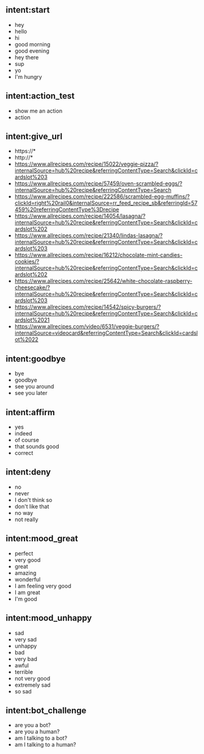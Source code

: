 ## intent:start
- hey
- hello
- hi
- good morning
- good evening
- hey there
- sup
- yo
- I'm hungry


## intent:action_test
- show me an action
- action

## intent:give_url
- https://*
- http://*
- https://www.allrecipes.com/recipe/15022/veggie-pizza/?internalSource=hub%20recipe&referringContentType=Search&clickId=cardslot%203
- https://www.allrecipes.com/recipe/57459/oven-scrambled-eggs/?internalSource=hub%20recipe&referringContentType=Search
- https://www.allrecipes.com/recipe/222586/scrambled-egg-muffins/?clickId=right%20rail0&internalSource=rr_feed_recipe_sb&referringId=57459%20referringContentType%3Drecipe
- https://www.allrecipes.com/recipe/14054/lasagna/?internalSource=hub%20recipe&referringContentType=Search&clickId=cardslot%202
- https://www.allrecipes.com/recipe/21340/lindas-lasagna/?internalSource=hub%20recipe&referringContentType=Search&clickId=cardslot%203
- https://www.allrecipes.com/recipe/16212/chocolate-mint-candies-cookies/?internalSource=hub%20recipe&referringContentType=Search&clickId=cardslot%202
- https://www.allrecipes.com/recipe/25642/white-chocolate-raspberry-cheesecake/?internalSource=hub%20recipe&referringContentType=Search&clickId=cardslot%203
- https://www.allrecipes.com/recipe/14542/spicy-burgers/?internalSource=hub%20recipe&referringContentType=Search&clickId=cardslot%2021
- https://www.allrecipes.com/video/6531/veggie-burgers/?internalSource=videocard&referringContentType=Search&clickId=cardslot%2022

## intent:goodbye
- bye
- goodbye
- see you around
- see you later

## intent:affirm
- yes
- indeed
- of course
- that sounds good
- correct

## intent:deny
- no
- never
- I don't think so
- don't like that
- no way
- not really

## intent:mood_great
- perfect
- very good
- great
- amazing
- wonderful
- I am feeling very good
- I am great
- I'm good

## intent:mood_unhappy
- sad
- very sad
- unhappy
- bad
- very bad
- awful
- terrible
- not very good
- extremely sad
- so sad

## intent:bot_challenge
- are you a bot?
- are you a human?
- am I talking to a bot?
- am I talking to a human?
